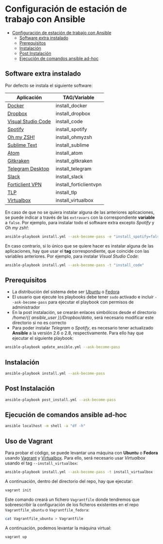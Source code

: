 # Configuración de estación de trabajo con Ansible

- [Configuración de estación de trabajo con Ansible](#configuración-de-estación-de-trabajo-con-ansible)
  - [Software extra instalado](#software-extra-instalado)
  - [Prerequisitos](#prerequisitos)
  - [Instalación](#instalación)
  - [Post Instalación](#post-instalación)
  - [Ejecución de comandos ansible ad-hoc](#ejecución-de-comandos-ansible-ad-hoc)

## Software extra instalado

Por defecto se instala el siguiente software:

| Aplicación | TAG/Variable |
|------------|--------------|
| [Docker](https://docs.docker.com/install/linux/docker-ce/) | install_docker |
| [Dropbox](https://www.dropbox.com/) | install_dropbox |
| [Visual Studio Code](https://code.visualstudio.com/) | install_code |
| [Spotify](https://www.spotify.com/es/premium/?checkout=false) | install_spotify |
| [Oh my ZSH!](https://ohmyz.sh/) | install_ohmyzsh |
| [Sublime Text](https://www.sublimetext.com/) | install_sublime |
| [Atom](https://atom.io/) | install_atom |
| [Gitkraken](https://www.gitkraken.com/git-client) | install_gitkraken |
| [Telegram Desktop](https://telegram.org/) | install_telegram |
| [Slack](https://datiodevelopers.slack.com/) | install_slack |
| [Forticlient VPN](https://www.fortinet.com/lat) | install_forticlientvpn |
| [TLP](https://linrunner.de/en/tlp/docs/tlp-linux-advanced-power-management.html) | install_tlp |
| [Virtualbox](https://www.virtualbox.org/) | install_virtualbox |

En caso de que no se quiera instalar alguna de las anteriores aplicaciones, se puede indicar a través de las `extravars` con la correspondiente **variable** a `false`. Por ejemplo, para instalar todo el software extra excepto *Spotify* y *Oh my zsh!*:

```bash
ansible-playbook install.yml --ask-become-pass -e "install_spotify=false install_ohmyzsh=false"
```

En caso contrario, si lo único que se quiere hacer es instalar alguna de las aplicaciones, hay que usar el **tag** correspondiente, que coincide con las variables anteriores. Por ejemplo, para instalar *Visual Studio Code*:

```bash
ansible-playbook install.yml --ask-become-pass -t "install_code"
```

## Prerequisitos

* La distribución del sistema debe ser [Ubuntu](https://ubuntu.com/download/desktop) o [Fedora](https://getfedora.org/es/workstation/)
* El usuario que ejecute los playbooks debe tener `sudo` activado e incluír `--ask-become-pass` para ejecutar el playbook con permisos de administrador
* En la post instalación, se crearán enlaces simbólicos desde el directorio */home/{{ ansible_user }}/Dropbox/datio*, será necesario modificar este directorio si no es correcto
* Para poder instalar *Telegram* o *Spotify*, es necesario tener actualizado **Ansible** a la versión 2.6 o 2.8, respectivamente. Para ello hay que ejecutar el siguiente playbook:

```bash
ansible-playbook update_ansible.yml --ask-become-pass
```

## Instalación

```bash
ansible-playbook install.yml --ask-become-pass
```

## Post Instalación

```bash
ansible-playbook post_install.yml --ask-become-pass
```

## Ejecución de comandos ansible ad-hoc

```bash
ansible localhost -m shell -a "df -h"
```

## Uso de Vagrant

Para probar el código, se puede levantar una máquina con **Ubuntu** o **Fedora** usando [Vagrant](https://www.vagrantup.com/) y [Virtualbox](https://www.virtualbox.org/). Para ello, será necesario usar *Virtualbox* usando el tag `--install_virtualbox`:

```bash
ansible-playbook install.yml --ask-become-pass -t install_virtualbox
```

A continuación, dentro del directorio del repo, hay que ejecutar:

```bash
vagrant init
```

Este comando creará un fichero `Vagrantfile` donde tendremos que sobreescribir la configuración de los ficheros existentes en el repo `Vagrantfile_ubuntu` o `Vagrantfile_fedora`:

```bash
cat Vagrantfile_ubuntu > Vagrantfile
```

A continuación, podemos levantar la máquina virtual:

```bash
vagrant up
```
